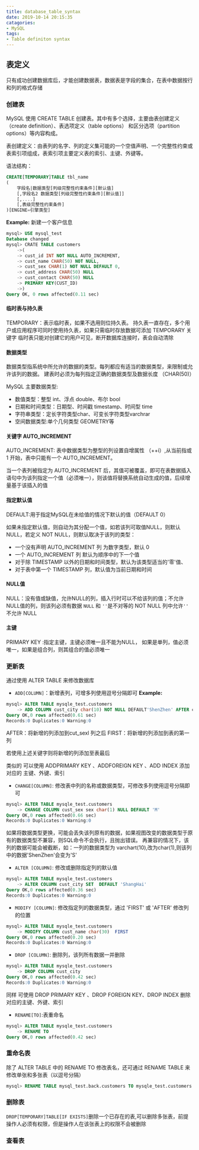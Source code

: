 ```yaml
---
title: database_table_syntax
date: 2019-10-14 20:15:35
catagories:
- MySQL
tags:
- Table definiton syntax
---
```

## 表定义

只有成功创建数据库后，才能创建数据表，数据表是字段的集合，在表中数据按行和列的格式存储

### 创建表

MySQL 使用 CREATE TABLE 创建表。其中有多个选择，主要由表创建定义（create definition）、表选项定义（table options） 和区分选项（partition options）等内容构成。

表创建定义：由表列的名字、列的定义集可能的一个空值声明、一个完整性约束或表索引项组成，表索引项主要定义表的索引、主键、外键等。

语法结构：
```SQL
CREATE[TEMPORARY]TABLE tbl_name
(
    字段名|数据类型[列级完整性约束条件][默认值]
    [,字段名2 数据类型[列级完整性约束条件][默认值]]
    [,....]
    [,表级完整性约束条件]
)[ENGINE=引擎类型]
```

**Example:**
新建一个客户信息
```SQL
mysql> USE mysql_test
Database changed
mysql> CRATE TABLE customers
    ->(
    -> cust_id INT NOT NULL AUTO_INCREMENT,
    -> cust_name CHAR(50) NOT NULL,
    -> cust_sex CHAR(1) NOT NULL DEFAULT 0,
    -> cust_address CHAR(50) NULL
    -> cust_contact CHAR(50) NULL
    -> PRIMARY KEY(CUST_ID)
    ->)
Query OK, 0 rows affected(0.11 sec)
```

#### 临时表与持久表

TEMPORARY：表示临时表，如果不选用则位持久表。
持久表一直存在，多个用户或应用程序可同时使用持久表，如果只需临时存放数据可添加 TEMPORARY 关键字
临时表只能对创建它的用户可见，断开数据库连接时，表会自动清除

#### 数据类型

数据类型指系统中所允许的数据的类型。每列都应有适当的数据类型，来限制或允许该列的数据。 建表时必须为每列指定正确的数据类型及数据长度 （CHAR(50)）

MySQL 主要数据类型:
- 数值类型：整型 int、浮点 double、布尔 bool
- 日期和时间类型：日期型、时间戳 timestamp、时间型 time
- 字符串类型：定长字符类型char、可变长字符类型varchrar
- 空间数据类型:单个几何类型 GEOMETRY等

#### 关键字 AUTO_INCREMENT

AUTO_INCREMENT: 表中数据类型为整型的列设置自增属性 （++i）,从当前指或 1 开始，表中只能有一个 AUTO_INCREMENT。

当一个表列被指定为 AUTO_INCREMENT 后，其值可被覆盖，即可在表数据插入语句中为该列指定一个值（必须唯一），则该值将替换系统自动生成的值，后续增量基于该插入的值

#### 指定默认值

DEFAULT:用于指定MySQL在未给值的情况下默认的值（DEFAULT 0）

如果未指定默认值，则自动为其分配一个值，如若该列可取值NULL，则默认NULL，若定义 NOT NULL，则默认取决于该列的类型：
- 一个没有声明 AUTO_INCREMENT 列 为数字类型，默认 0
- 一个 AUTO_INCREMENT 列 默认为顺序中的下一个值
- 对于除 TIMESTAMP 以外的日期和时间类型，默认为该类型适当的'零'值、
- 对于表中第一个 TIMESTAMP 列，默认值为当前日期和时间

#### NULL值

NULL：没有值或缺值，允许NULL的列，插入行时可以不给该列的值；不允许NULL值的列，则该列必须有数据
`NULL` 和 `''`是不对等的 NOT NULL 列中允许`''` 不允许 NULL

#### 主键

PRIMARY KEY :指定主键，主键必须唯一且不能为NULL， 如果是单列，值必须唯一，如果是组合列，则其组合的值必须唯一


### 更新表

通过使用 ALTER TABLE 来修改数据库

- `ADD[COLUMN]`：新增表列，可增多列使用逗号分隔即可
**Example:**
```SQL
mysql> ALTER TABLE mysqle_test.customers
    -> ADD COLUMN cust_city char(10) NOT NULL DEFAULT'ShenZhen' AFTER cust_sex;
Query OK,0 rows affected(0.61 sec)
Records:0 Duplicates:0 Warning:0
```
AFTER：将新增的列添加到cut_sexl 列之后
FIRST：将新增的列添加到表的第一列

若使用上述关键字则将新增的列添加至表最后

类似的 可以使用 ADDPRIMARY KEY 、ADDFOREIGN KEY 、ADD INDEX 添加对应的 主键、外键、索引

- `CHANGE[COLUMN]`: 修改表中列的名称或数据类型，可修改多列使用逗号分隔即可

```SQL
mysql> ALTER TABLE mysqle_test.customers
    -> CHANGE COLUMN cust_sex sex char(1) NULL DEFAULT 'M'
Query OK,0 rows affected(0.66 sec)
Records:0 Duplicates:0 Warning:0
```
如果将数据类型更换，可能会丢失该列原有的数据，如果视图改变的数据类型于原有的数据类型不兼容，则SQL命令不会执行，且抛出错误。
再兼容的情况下，该列的数据可能会被截断，如：一列的数据类型为 varchart(10),改为char(1),则该列中的数据'ShenZhen'会变为'S'

- `ALTER [COLUMN]`: 修改或删除指定列的默认值
```SQL
mysql> ALTER TABLE mysqle_test.customers
    -> ALTER COLUMN cust_city SET  DEFAULT 'ShangHai'
Query OK,0 rows affected(0.36 sec)
Records:0 Duplicates:0 Warning:0
```

- `MODIFY [COLUMN]`: 修改指定列的数据类型，通过 'FIRST' 或 'AFTER' 修改列的位置
```SQL
mysql> ALTER TABLE mysqle_test.customers
    -> MODIFY COLUMN cust_name char(30)  FIRST
Query OK,0 rows affected(0.20 sec)
Records:0 Duplicates:0 Warning:0
```

- `DROP [COLUMN]`: 删除列，该列所有数据一并删除
```SQL
mysql> ALTER TABLE mysqle_test.customers
    -> DROP COLUMN cust_city
Query OK,0 rows affected(0.42 sec)
Records:0 Duplicates:0 Warning:0
```
同样 可使用 DROP PRIMARY KEY 、DROP FOREIGN KEY、DROP INDEX 删除对应的主键、外键、索引

- `RENAME[TO]`:表重命名
```SQL
mysql> ALTER TABLE mysqle_test.customers
    -> RENAME TO
Query OK,0 rows affected(0.42 sec)
```

### 重命名表

除了 ALTER TABLE 中的 RENAME TO 修改表名，还可通过 RENAME TABLE 来修改单张和多张表（以逗号分隔）
```SQL
mysql> RENAME TABLE mysql_test.back.customers TO mysqle_test.customers
```

### 删除表
`DROP[TEMPORARY]TABLE[IF EXISTS]`删除一个已存在的表,可以删除多张表，前提操作人必须有权限，但是操作人在该张表上的权限不会被删除

### 查看表





